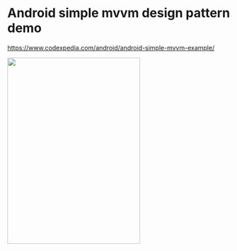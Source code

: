 # Android simple mvvm design pattern demo

https://www.codexpedia.com/android/android-simple-mvvm-example/

<img src="https://github.com/codexpedia/android_simple_mvvm/blob/master/captures/directories.png" width="300" height="420" />
